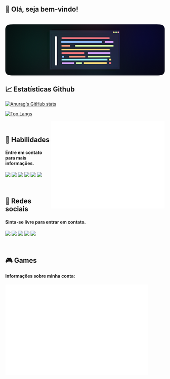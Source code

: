 ## 👋 Olá, seja bem-vindo!

<br>
<img align="center" alt="Will-HTML" style="border-radius:5%" src="https://github.com/willmayrink/willmayrink/blob/8eb261bff280fa7cecd1ec15e9bf008dc23fe041/image.png">

<br> 
    
  ## 📈 Estatísticas Github
  
  
  <div align="left">
    
  [![Anurag's GitHub stats](https://github-readme-stats.vercel.app/api?username=willmayrink&show_icons=true&theme=dark)](https://github.com/anuraghazra/github-readme-stats)
  
  </div>
  
  [![Top Langs](https://github-readme-stats.vercel.app/api/top-langs/?username=willmayrink&show_icons=true&theme=dark)](https://github.com/anuraghazra/github-readme-stats)
  
  <img align="right" src="/github-metrics.svg" alt="Metrics" width="360">

<br>

## 💼 Habilidades
#### Entre em contato para mais informações.
<img src="https://img.shields.io/badge/LookerStudio-BI-informational?style=flat&logo=Looker&logoColor=white&color=80ff00">  <img src="https://img.shields.io/badge/Java-Code-informational?style=flat&logo=Apache&logoColor=white&color=80ff00">  <img src="https://img.shields.io/badge/SQL-Code-informational?style=flat&logo=PostgreSQL&logoColor=white&color=80ff00">  <img src="https://img.shields.io/badge/SQL-Admin-informational?style=flat&logo=PostgreSQL&logoColor=white&color=80ff00"> <img src="https://img.shields.io/badge/HTML-Code-informational?style=flat&logo=HTML5&logoColor=white&color=80ff00">  <img src="https://img.shields.io/badge/CSS-Code-informational?style=flat&logo=CSS3&logoColor=white&color=80ff00">

<br>

## 👻 Redes sociais
#### Sinta-se livre para entrar em contato.
<a href="mailto:will.mayrink@gmail.com" ><img src="https://img.shields.io/badge/Gmail-Send-informational?style=flat&logo=Gmail&logoColor=white&color=428bca"><a/> <a href="https://github.com/willmayrink/willmayrink" ><img src="https://img.shields.io/badge/Github-Readme-informational?style=flat&logo=Github&logoColor=white&color=428bca"><a/> <a href="https://instagram.com/willmayrink" > <img src="https://img.shields.io/badge/Instagram-Perfil-informational?style=flat&logo=Instagram&logoColor=white&color=428bca"><a/> <a href="https://discordapp.com/user/iNK#0671"><img src="https://img.shields.io/badge/Discord-Perfil-informational?style=flat&logo=Discord&logoColor=white&color=428bca"><a/>   <a href="https://www.reddit.com/user/iNK6152"> <img src="https://img.shields.io/badge/Reddit-Usuário-informational?style=flat&logo=Reddit&logoColor=white&color=428bca"></a>

<br>

## 🎮 Games
#### Informações sobre minha conta:
<img align="left" src="/metrics.plugin.steam.completo.svg" alt="Metrics" width="450">
